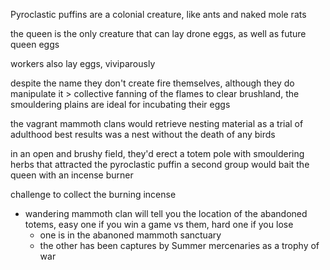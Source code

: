 Pyroclastic puffins are a colonial creature, like ants and naked mole rats

the queen is the only creature that can lay drone eggs, as well as future queen eggs

workers also lay eggs, viviparously

despite the name they don't create fire themselves, although they do manipulate it > collective fanning of the flames to clear brushland, the smouldering plains are ideal for incubating their eggs

the vagrant mammoth clans would retrieve nesting material as a trial of adulthood
best results was a nest without the death of any birds

in an open and brushy field, they'd erect a totem pole with smouldering herbs that attracted the pyroclastic puffin
a second group would bait the queen with an incense burner

challenge to collect the burning incense


- wandering mammoth clan will tell you the location of the abandoned totems, easy one if you win a game vs them, hard one if you lose
	- one is in the abanoned mammoth sanctuary
	- the other has been captures by Summer mercenaries as a trophy of war  
